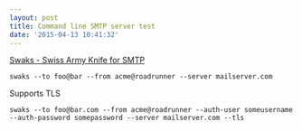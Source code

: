 ```yaml
---
layout: post
title: Command line SMTP server test
date: '2015-04-13 10:41:32'
---
```


[Swaks - Swiss Army Knife for SMTP](http://www.jetmore.org/john/code/swaks/)  

`swaks --to foo@bar --from acme@roadrunner --server mailserver.com`

Supports TLS

`swaks --to foo@bar.com --from acme@roadrunner --auth-user someusername --auth-password somepassword --server mailserver.com --tls`
